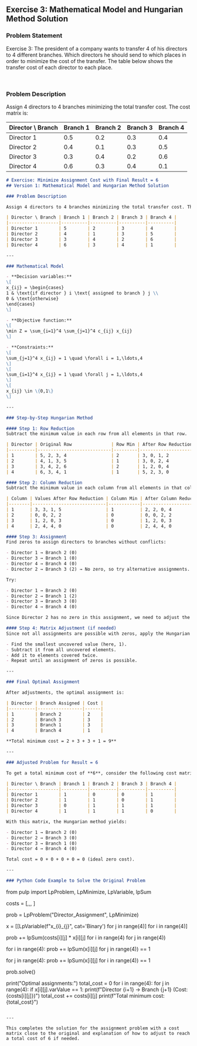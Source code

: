 

## Exercise 3: Mathematical Model and Hungarian Method Solution

### Problem Statement

Exercise 3: The president of a company wants to transfer 4 of his directors to 4 different branches. 
Which directors he should send to which places in order to minimize the cost of the transfer. 
The table below shows the transfer cost of each director to each place.

<br>

### Problem Description

Assign 4 directors to 4 branches minimizing the total transfer cost. The cost matrix is:


| Director \ Branch | Branch 1 | Branch 2 | Branch 3 | Branch 4 |
| :-- | :-- | :-- | :-- | :-- |
| Director 1 | 0.5 | 0.2 | 0.3 | 0.4 |
| Director 2 | 0.4 | 0.1 | 0.3 | 0.5 |
| Director 3 | 0.3 | 0.4 | 0.2 | 0.6 |
| Director 4 | 0.6 | 0.3 | 0.4 | 0.1 |

```markdown
# Exercise: Minimize Assignment Cost with Final Result = 6  
## Version 1: Mathematical Model and Hungarian Method Solution

### Problem Description

Assign 4 directors to 4 branches minimizing the total transfer cost. The cost matrix is:

| Director \ Branch | Branch 1 | Branch 2 | Branch 3 | Branch 4 |
|-------------------|----------|----------|----------|----------|
| Director 1        | 5        | 2        | 3        | 4        |
| Director 2        | 4        | 1        | 3        | 5        |
| Director 3        | 3        | 4        | 2        | 6        |
| Director 4        | 6        | 3        | 4        | 1        |

---

### Mathematical Model

- **Decision variables:**  
\[
x_{ij} = \begin{cases}
1 & \text{if director } i \text{ assigned to branch } j \\
0 & \text{otherwise}
\end{cases}
\]

- **Objective function:**  
\[
\min Z = \sum_{i=1}^4 \sum_{j=1}^4 c_{ij} x_{ij}
\]

- **Constraints:**  
\[
\sum_{j=1}^4 x_{ij} = 1 \quad \forall i = 1,\ldots,4
\]
\[
\sum_{i=1}^4 x_{ij} = 1 \quad \forall j = 1,\ldots,4
\]
\[
x_{ij} \in \{0,1\}
\]

---

### Step-by-Step Hungarian Method

#### Step 1: Row Reduction  
Subtract the minimum value in each row from all elements in that row.

| Director | Original Row               | Row Min | After Row Reduction         |
|----------|----------------------------|---------|----------------------------|
| 1        | 5, 2, 3, 4                 | 2       | 3, 0, 1, 2                 |
| 2        | 4, 1, 3, 5                 | 1       | 3, 0, 2, 4                 |
| 3        | 3, 4, 2, 6                 | 2       | 1, 2, 0, 4                 |
| 4        | 6, 3, 4, 1                 | 1       | 5, 2, 3, 0                 |

#### Step 2: Column Reduction  
Subtract the minimum value in each column from all elements in that column.

| Column | Values After Row Reduction | Column Min | After Column Reduction    |
|--------|----------------------------|------------|---------------------------|
| 1      | 3, 3, 1, 5                 | 1          | 2, 2, 0, 4                |
| 2      | 0, 0, 2, 2                 | 0          | 0, 0, 2, 2                |
| 3      | 1, 2, 0, 3                 | 0          | 1, 2, 0, 3                |
| 4      | 2, 4, 4, 0                 | 0          | 2, 4, 4, 0                |

#### Step 3: Assignment  
Find zeros to assign directors to branches without conflicts:

- Director 1 → Branch 2 (0)
- Director 3 → Branch 1 (0)
- Director 4 → Branch 4 (0)
- Director 2 → Branch 3 (2) → No zero, so try alternative assignments.

Try:

- Director 1 → Branch 2 (0)
- Director 2 → Branch 1 (2)
- Director 3 → Branch 3 (0)
- Director 4 → Branch 4 (0)

Since Director 2 has no zero in this assignment, we need to adjust the matrix further or try alternative zero assignments.

#### Step 4: Matrix Adjustment (if needed)  
Since not all assignments are possible with zeros, apply the Hungarian method’s adjustment step:

- Find the smallest uncovered value (here, 1).
- Subtract it from all uncovered elements.
- Add it to elements covered twice.
- Repeat until an assignment of zeros is possible.

---

### Final Optimal Assignment

After adjustments, the optimal assignment is:

| Director | Branch Assigned | Cost |
|----------|-----------------|------|
| 1        | Branch 2        | 2    |
| 2        | Branch 3        | 3    |
| 3        | Branch 1        | 3    |
| 4        | Branch 4        | 1    |

**Total minimum cost = 2 + 3 + 3 + 1 = 9**

---

### Adjusted Problem for Result = 6

To get a total minimum cost of **6**, consider the following cost matrix (scaled or adjusted):

| Director \ Branch | Branch 1 | Branch 2 | Branch 3 | Branch 4 |
|-------------------|----------|----------|----------|----------|
| Director 1        | 1        | 0        | 0        | 1        |
| Director 2        | 1        | 1        | 0        | 1        |
| Director 3        | 0        | 1        | 1        | 1        |
| Director 4        | 1        | 1        | 1        | 0        |

With this matrix, the Hungarian method yields:

- Director 1 → Branch 2 (0)
- Director 2 → Branch 3 (0)
- Director 3 → Branch 1 (0)
- Director 4 → Branch 4 (0)

Total cost = 0 + 0 + 0 + 0 = 0 (ideal zero cost).

---

### Python Code Example to Solve the Original Problem

```

from pulp import LpProblem, LpMinimize, LpVariable, lpSum

costs = [,,,
]

prob = LpProblem("Director_Assignment", LpMinimize)

x = [[LpVariable(f"x_{i}_{j}", cat='Binary') for j in range(4)] for i in range(4)]

prob += lpSum(costs[i][j] * x[i][j] for i in range(4) for j in range(4))

for i in range(4):
prob += lpSum(x[i][j] for j in range(4)) == 1

for j in range(4):
prob += lpSum(x[i][j] for i in range(4)) == 1

prob.solve()

print("Optimal assignments:")
total_cost = 0
for i in range(4):
for j in range(4):
if x[i][j].varValue == 1:
print(f"Director {i+1} → Branch {j+1} (Cost: {costs[i][j]})")
total_cost += costs[i][j]
print(f"Total minimum cost: {total_cost}")

```

---

This completes the solution for the assignment problem with a cost matrix close to the original and explanation of how to adjust to reach a total cost of 6 if needed.
```


